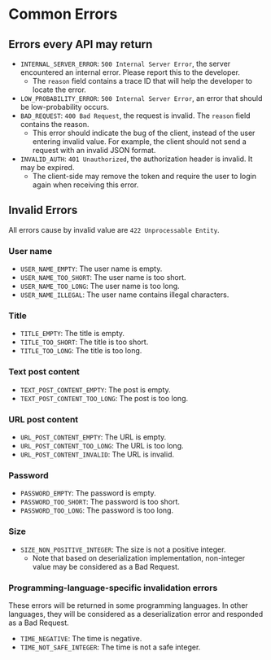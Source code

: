 # Common Errors

## Errors every API may return

- `INTERNAL_SERVER_ERROR`: `500 Internal Server Error`, the server encountered an internal error. Please report this to the developer.
  - The `reason` field contains a trace ID that will help the developer to locate the error.
- `LOW_PROBABILITY_ERROR`: `500 Internal Server Error`, an error that should be low-probability occurs.
- `BAD_REQUEST`: `400 Bad Request`, the request is invalid. The `reason` field contains the reason.
  - This error should indicate the bug of the client, instead of the user entering invalid value. For example, the client should not send a request with an invalid JSON format.
- `INVALID_AUTH`: `401 Unauthorized`, the authorization header is invalid. It may be expired.
  - The client-side may remove the token and require the user to login again when receiving this error.

## Invalid Errors

All errors cause by invalid value are `422 Unprocessable Entity`.

### User name

- `USER_NAME_EMPTY`: The user name is empty.
- `USER_NAME_TOO_SHORT`: The user name is too short.
- `USER_NAME_TOO_LONG`: The user name is too long.
- `USER_NAME_ILLEGAL`: The user name contains illegal characters.

### Title

- `TITLE_EMPTY`: The title is empty.
- `TITLE_TOO_SHORT`: The title is too short.
- `TITLE_TOO_LONG`: The title is too long.

### Text post content

- `TEXT_POST_CONTENT_EMPTY`: The post is empty.
- `TEXT_POST_CONTENT_TOO_LONG`: The post is too long.

### URL post content

- `URL_POST_CONTENT_EMPTY`: The URL is empty.
- `URL_POST_CONTENT_TOO_LONG`: The URL is too long.
- `URL_POST_CONTENT_INVALID`: The URL is invalid.

### Password

- `PASSWORD_EMPTY`: The password is empty.
- `PASSWORD_TOO_SHORT`: The password is too short.
- `PASSWORD_TOO_LONG`: The password is too long.

### Size

- `SIZE_NON_POSITIVE_INTEGER`: The size is not a positive integer.
  - Note that based on deserialization implementation, non-integer value may be considered as a Bad Request.

### Programming-language-specific invalidation errors

These errors will be returned in some programming languages. In other languages, they will be considered as a deserialization error and responded as a Bad Request.

- `TIME_NEGATIVE`: The time is negative.
- `TIME_NOT_SAFE_INTEGER`: The time is not a safe integer.
